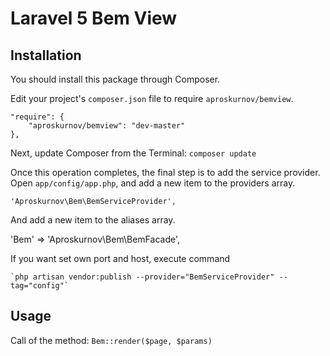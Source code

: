 # Laravel 5 Bem View

## Installation

You should install this package through Composer.

Edit your project's `composer.json` file to require `aproskurnov/bemview`.

    "require": {
        "aproskurnov/bemview": "dev-master"
    },

Next, update Composer from the Terminal:
    `composer update`

Once this operation completes, the final step is to add the service provider.
Open `app/config/app.php`, and add a new item to the providers array.

  `'Aproskurnov\Bem\BemServiceProvider',`

And add a new item to the aliases array.

  'Bem' => 'Aproskurnov\Bem\BemFacade',

If you want set own port and host, execute command

    `php artisan vendor:publish --provider="BemServiceProvider" --tag="config"`

Usage
-------
Call of the method: `Bem::render($page, $params)`
